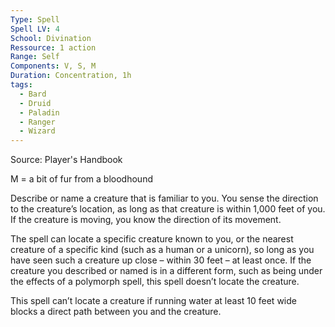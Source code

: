 ```yaml
---
Type: Spell
Spell LV: 4
School: Divination
Ressource: 1 action
Range: Self
Components: V, S, M
Duration: Concentration, 1h
tags:
  - Bard
  - Druid
  - Paladin
  - Ranger
  - Wizard
---
```

Source: Player's Handbook

M  = a bit of fur from a bloodhound

Describe or name a creature that is familiar to you. You sense the direction to the creature’s location, as long as that creature is within 1,000 feet of you. If the creature is moving, you know the direction of its movement.

The spell can locate a specific creature known to you, or the nearest creature of a specific kind (such as a human or a unicorn), so long as you have seen such a creature up close – within 30 feet – at least once. If the creature you described or named is in a different form, such as being under the effects of a polymorph spell, this spell doesn’t locate the creature.

This spell can’t locate a creature if running water at least 10 feet wide blocks a direct path between you and the creature.